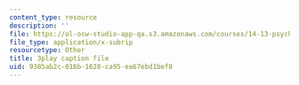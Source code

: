 ```yaml
---
content_type: resource
description: ''
file: https://ol-ocw-studio-app-qa.s3.amazonaws.com/courses/14-13-psychology-and-economics-spring-2020/9385ab2c016b1628ca95ea67ebd1bef8_bBOBSC16NLU.srt
file_type: application/x-subrip
resourcetype: Other
title: 3play caption file
uid: 9385ab2c-016b-1628-ca95-ea67ebd1bef8
---
```

